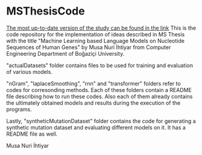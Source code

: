 # MSThesisCode

[The most up-to-date version of the study can be found in the link](https://github.com/boun-tabi/GenerativeLM-Genes/tree/main)
This is the code repository for the implementation of ideas described in MS Thesis with the title "Machine Learning based Language Models on Nucleotide Sequences of Human Genes" by Musa Nuri İhtiyar from Computer Engineering Department of Boğaziçi University.

"actualDatasets" folder contains files to be used for training and evaluation of various models.

"nGram", "laplaceSmoothing", "rnn" and "transformer" folders refer to codes for corresonding methods. Each of these folders contain a README file describing how to run these codes. Also each of them already contains the ultimately obtained models and results during the execution of the programs.

Lastly, "syntheticMutationDataset" folder contains the code for generating a synthetic mutation dataset and evaluating different models on it. It has a README file as well.

Musa Nuri İhtiyar

